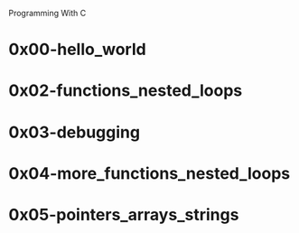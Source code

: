 Programming With C
# 0x00-hello_world
# 0x02-functions_nested_loops
# 0x03-debugging
# 0x04-more_functions_nested_loops
# 0x05-pointers_arrays_strings
